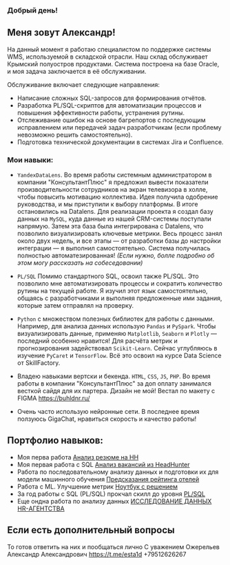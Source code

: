 ### Добрый день!
## Меня зовут Александр!
На данный момент я работаю специалистом по поддержке системы WMS, используемой в складской отрасли. Наш склад обслуживает Крымский полуостров продуктами. Система построена на базе Oracle, и моя задача заключается в её обслуживании.

Обслуживание включает следующие направления:

* Написание сложных SQL-запросов для формирования отчётов.
* Разработка PL/SQL-скриптов для автоматизации процессов и повышения эффективности работы, устранения рутины.
* Отслеживание ошибок на основе багрепортов с последующим исправлением или передачей задач разработчикам (если проблему невозможно решить самостоятельно).
* Подготовка технической документации в системах Jira и Confluence.


### Мои навыки:
* `YandexDataLens`. Во время работы системным администратором в компании "КонсультантПлюс" я предложил вывести показатели производительности сотрудников на экран телевизора в холле, чтобы повысить мотивацию коллектива. Идея получила одобрение руководства, и мы приступили к выбору платформы. В итоге остановились на Datalens. Для реализации проекта я создал базу данных на `MySQL`, куда данные из нашей CRM-системы поступали напрямую. Затем эта база была интегрирована с Datalens, что позволило визуализировать ключевые метрики. Весь процесс занял около двух недель, и все этапы — от разработки базы до настройки интеграции — я выполнил самостоятельно. Система получилась полностью автоматезированная! *(Если нужно, болле подробно об этом могу рассказать на собеседовании)*

* `PL/SQL` Помимо стандартного SQL, освоил также PL/SQL. Это позволило мне автоматизировать процессы и сократить количество рутины на текущей работе. Я изучил этот язык самостоятельно, общаясь с разработчиками и выполняя предложенные ими задания, которые затем отправлял на проверку.

* `Python` с множеством полезных библиотек для работы с данными. Например, для анализа данных использую `Pandas` и `PySpark`. Чтобы визуализировать данные, применяю `Matplotlib`, `Seaborn` и `Plotly` — последний особенно нравится! Для расчёта метрик и прогнозирования задействовал `Scikit-Learn`. Сейчас углубляюсь в изучение `PyCaret` и `TensorFlow`. Всё это освоил на курсе Data Science от SkillFactory.

* Владею навыками вертски и бекенда. `HTML`, `CSS`, `JS`, `PHP`. Во время работы в компании "КонсультантПлюс" за доп оплату занимался весткой сайдя для их партера. Дизайн не мой! Вестал по макету с FIGMA  https://buhldnr.ru/

* Очень часто использую нейронные сети. В последнее время ползуюсь GigaChat, нравиться скорость и качество работы! 

## Портфолио навыков:

* Моя перва работа [Анализ резюме на HH](https://github.com/esta1d/SF-DS-practice/blob/main/PROJECT/PROJECT-1/PROJECT-1.%20Анализ%20резюме%20из%20HeadHunter.ipynb)
* Моя первая работа с SQL [Анализ вакансий из HeadHunter](https://github.com/esta1d/SF-DS-practice/blob/main/PROJECT/PROJECT-2/PROJECT-2.%20Анализ%20вакансий%20из%20HeadHunter.ipynb)
* Работа по последовательному анализу данных и подготовки их для модели машинного обучения [Предсказания рейтинга отелей](https://github.com/esta1d/SF-DS-practice/blob/main/PROJECT/PROJECT-3/Project_3%20Rating%20prediction.ipynb)
* Работа с ML. Улучшение метрик [Ноутбук с решением](https://github.com/esta1d/SF-DS-practice/blob/main/PROJECT/PROJECT-4/Project_4_ML.ipynb)
* За год работы с SQL (PL/SQL) прокчал скилл до уровня [PL/SQL](https://github.com/esta1d/SF-DS-practice/blob/main/SQL/primer.sql)
* Еще ондна работа по анализу данных [ИССЛЕДОВАНИЕ ДАННЫХ HR-АГЕНТСТВА](https://github.com/esta1d/SF-DS-practice/blob/main/block-3/HomeWork/Практика%20data_HR.ipynb)

## Если есть дополнительный вопросы
То готов ответить на них и пообщаться лично
С уважением 
Ожерельев Александр Александрович
https://t.me/esta1d
+79512626267